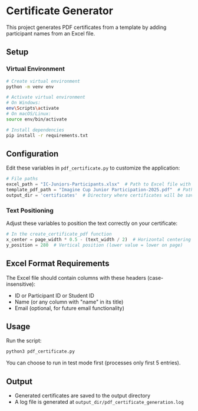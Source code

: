 # Certificate Generator

This project generates PDF certificates from a template by adding participant names from an Excel file.

## Setup

### Virtual Environment

```bash
# Create virtual environment
python -m venv env

# Activate virtual environment
# On Windows:
env\Scripts\activate
# On macOS/Linux:
source env/bin/activate

# Install dependencies
pip install -r requirements.txt
```

## Configuration

Edit these variables in `pdf_certificate.py` to customize the application:

```python
# File paths
excel_path = "IC-Juniors-Participants.xlsx"  # Path to Excel file with participant data
template_pdf_path = "Imagine Cup Junior Participation-2025.pdf"  # Path to certificate template
output_dir = 'certificates'  # Directory where certificates will be saved
```

### Text Positioning

Adjust these variables to position the text correctly on your certificate:

```python
# In the create_certificate_pdf function
x_center = page_width * 0.5 - (text_width / 2)  # Horizontal centering
y_position = 280  # Vertical position (lower value = lower on page)
```

## Excel Format Requirements

The Excel file should contain columns with these headers (case-insensitive):
- ID or Participant ID or Student ID
- Name (or any column with "name" in its title)
- Email (optional, for future email functionality)

## Usage

Run the script:
```bash
python3 pdf_certificate.py
```

You can choose to run in test mode first (processes only first 5 entries).

## Output

- Generated certificates are saved to the output directory
- A log file is generated at `output_dir/pdf_certificate_generation.log`
